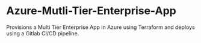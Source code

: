 # Azure-Mutli-Tier-Enterprise-App
Provisions a Multi Tier Enterprise App in Azure using Terraform and deploys using a Gitlab CI/CD pipeline.
